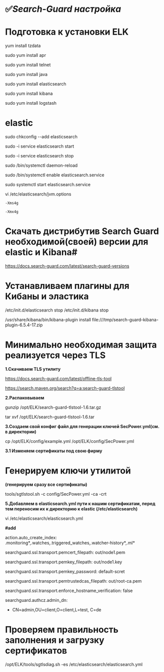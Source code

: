 :white_check_mark:***Search-Guard настройка***
=====================

Подготовка к установки ELK
=====================
yum install tzdata

sudo yum install apr

sudo yum install telnet

sudo yum install java

sudo yum install elasticsearch

sudo yum install kibana

sudo yum install logstash



elastic
=====================
sudo chkconfig --add elasticsearch

sudo -i service elasticsearch start

sudo -i service elasticsearch stop

sudo /bin/systemctl daemon-reload

sudo /bin/systemctl enable elasticsearch.service

sudo systemctl start elasticsearch.service

vi /etc/elasticsearch/jvm.options

`-Xms4g`

`-Xmx4g`




Скачать дистрибутив Search Guard необходимой(своей) версии для elastic и Kibana#
=====================


https://docs.search-guard.com/latest/search-guard-versions



Устанавливаем плагины для Кибаны и эластика
=====================

/etc/init.d/elasticsearch stop
/etc/init.d/kibana stop

/usr/share/kibana/bin/kibana-plugin install file:///tmp/search-guard-kibana-plugin-6.5.4-17.zip


Минимально необходимая защита реализуется через TLS
=====================

**1.Скачиваем TLS утилиту**
 
https://docs.search-guard.com/latest/offline-tls-tool

https://search.maven.org/search?q=a:search-guard-tlstool

**2.Распаковываем**

gunzip /opt/ELK/search-guard-tlstool-1.6.tar.gz

tar xvf /opt/ELK/search-guard-tlstool-1.6.tar

**3.Создаем свой конфиг файл для генерации ключей SecPower.yml(см. в директории)**

cp /opt/ELK/config/example.yml /opt/ELK/config/SecPower.yml

**3.1 Изменяем сертификаты под свою фирму**



Генерируем ключи утилитой 
=====================

**(генерируем сразу все сертификаты)**

tools/sgtlstool.sh -c config/SecPower.yml -ca -crt 

**5.Добавляем в elasticsearch.yml пути к нашим сертификатам, перед тем переносим их к директорию к elastic (/etc/elasticsearch)**

vi /etc/elasticsearch/elasticsearch.yml


**#add**

action.auto_create_index: .monitoring*,.watches,.triggered_watches,.watcher-history*,.ml*

searchguard.ssl.transport.pemcert_filepath: out/node1.pem

searchguard.ssl.transport.pemkey_filepath: out/node1.key

searchguard.ssl.transport.pemkey_password: default-scret

searchguard.ssl.transport.pemtrustedcas_filepath: out/root-ca.pem

searchguard.ssl.transport.enforce_hostname_verification: false

searchguard.authcz.admin_dn:

  - CN=admin,OU=client,O=client,L=test, C=de




Проверяем правильность заполнения и загрузку сертификатов
=====================

/opt/ELK/tools/sgtlsdiag.sh -es /etc/elasticsearch/elasticsearch.yml


